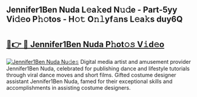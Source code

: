 ## Jennifer1Ben Nuda L𝚎a𝚔ed N𝚞𝚍e - Part-5yy Vi𝚍𝚎o P𝚑𝚘tos - H𝚘𝚝 O𝚗𝚕yf𝚊ns L𝚎a𝚔s duy6Q

# <h2><a href="http://kf9fk9.oniu.top/?m=Jennifer1Ben+Nuda">🔗👉 🔴 Jennifer1Ben Nuda P𝚑ot𝚘𝚜 V𝚒d𝚎o</a></h2>

[![Jennifer1Ben Nuda Nu𝚍e𝚜](https://i.imgur.com/0qMVB7G.gif)](http://kf9fk9.oniu.top/?m=Jennifer1Ben+Nuda)
Digital media artist and amusement provider Jennifer1Ben Nuda, celebrated for publishing dance and lifestyle tutorials through viral dance moves and short films. Gifted costume designer assistant Jennifer1Ben Nuda, famed for their exceptional skills and accomplishments in assisting costume designers.  
